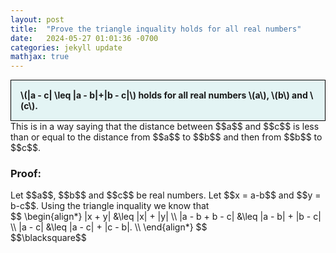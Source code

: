 ```yaml
---
layout: post
title:  "Prove the triangle inquality holds for all real numbers"
date:   2024-05-27 01:01:36 -0700
categories: jekyll update
mathjax: true
---
```

<div style="background-color: #E3F4F4; padding: 15px 15px 15px 15px; border:1px solid black;">
  <b>\(|a - c| \leq |a - b|+|b - c|\) holds for all real numbers \(a\), \(b\) and \(c\).</b>
</div>
This is in a way saying that the distance between $$a$$ and $$c$$ is less than or equal to the distance from $$a$$ to $$b$$ and then from $$b$$ to $$c$$.
<h3>Proof:</h3>
Let $$a$$, $$b$$ and $$c$$ be real numbers. Let $$x = a-b$$ and $$y = b-c$$. Using the triangle inquality we know that
<div>
$$
\begin{align*}
|x + y| &\leq |x| + |y| \\
|a - b + b - c| &\leq |a - b| + |b - c| \\
|a - c| &\leq |a - c| + |c - b|. \\
\end{align*}
$$
</div>
$$\blacksquare$$
<br>
<br>
